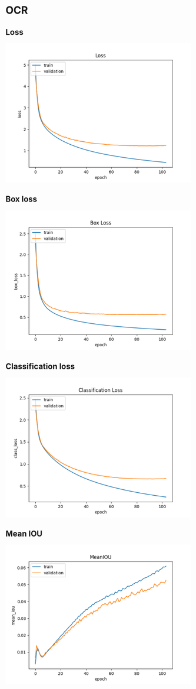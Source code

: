 # OCR

## Loss

![plot](./evaluation_model/metric_acc/loss.png)

## Box loss

![plot](./evaluation_model/metric_acc/box_loss.png)

## Classification loss

![plot](./evaluation_model/metric_acc/class_loss.png)

## Mean IOU

![plot](./evaluation_model/metric_acc/mean_iou.png)